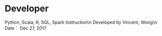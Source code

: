 # Developer
Python, Scala, R, SQL, Spark Instruction\n
Developed by Vincent, Wong\n
Date： Dec 27, 2017
